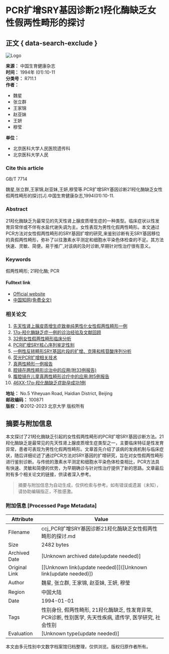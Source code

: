 # PCR扩增SRY基因诊断21羟化酶缺乏女性假两性畸形的探讨

## 正文 { data-search-exclude }


![Logo](/web/images/logo.png)

**来源：** 中国生育健康杂志  
**时间：** 1994年 (01):10-11  
**分类号：** R711.1  
**作者：**  
- 魏星  
- 张立群  
- 王家锦  
- 赵亚妹  
- 王妍  
- 穆莹  

**单位：**  
- 北京医科大学人民医院遗传科  
- 北京医科大学人民  

### **Cite this article**

GB/T 7714

魏星,张立群,王家锦,赵亚妹,王妍,穆莹等.PCR扩增SRY基因诊断21羟化酶缺乏女性假两性畸形的探讨[J].中国生育健康杂志,1994(01):10-11.

### **Abstract**

21羟化酶缺乏为最常见的先天性肾上腺皮质增生症的一种类型。临床症状以性发育异常伴或不伴有水盐代谢失调为主。女性表现为男性化假两性畸形。本文通过PCR方法对女性假两性畸形的SRY基因扩增的研究,来鉴别诊断有无SRY基因移位的真假两性畸形，弥补了以往激素水平测定和细胞水平染色体检查的不足。其方法快速、灵敏、简便。易于推广,对该病的及时诊断,早期针对性治疗很有意义。

### **Keywords**

假两性畸形; 21羟化酶; PCR

#### Fulltext link

- [Official website](http://cjrh.bjmu.edu.cn)  
- [中国知网(免费全文)](http://kns.cnki.net/KCMS/detail/detail.aspx?filename=SYJK199401003&DBName=cjfqtotal&dbcode=cjfq)  

### 相关论文

1. [先天性肾上腺皮质增生症致单纯男性化女性假两性畸形一例](/Article/info?aid=376861270)
2. [17α-羟化酶缺乏症一例的诊治经验及文献回顾](/Article/info?aid=271004229)
3. [32例女性假两性畸形临床分析](/Article/info?aid=289462295)
4. [PCR扩增SRY核心序列鉴定性别](/Article/info?aid=332539570)
5. [一例性反转畸形SRY基因片段的扩增、克隆和核苷酸序列分析](/Article/info?aid=289452474)
6. [荧光PCR扩增相关技术](/Article/info?aid=266559941)
7. [真两性畸形一例报告](/Article/info?aid=289465084)
8. [腔镜在两性畸形诊治中的应用(附33例报告)](/Article/info?aid=187320685)
9. [腹腔镜在儿童真两性畸形诊疗中的应用:附5例报告](/Article/info?aid=309774705)
10. [46XX-17α-羟化酶缺乏症助孕成功1例](/Article/info?aid=336772971)

**地址：** No.5 Yiheyuan Road, Haidian District, Beijing  
**邮政编码：** 100871  
**版权：** ©2012-2023 北京大学 版权所有
<!-- tcd_original_link http://ccj.pku.edu.cn/article/info?aid=289465090 -->


## 摘要与附加信息

<!-- tcd_abstract -->
本文探讨了21羟化酶缺乏引起的女性假两性畸形的PCR扩增SRY基因诊断方法。21羟化酶缺乏是最常见的先天性肾上腺皮质增生症类型之一，主要临床特征是性发育异常，患者可表现为男性化假两性畸形。文章首先介绍了该病的发病机制与临床症状，随后详细论述了通过PCR方法对SRY基因的扩增研究，旨在对女性假两性畸形进行鉴别诊断。与传统的激素水平测定和细胞水平染色体检查相比，PCR方法具有快速、灵敏和简便的优势，为早期确诊与针对性治疗提供了新的思路。文章最后附有多个相关论文的链接，供读者深入参考。
<!-- tcd_abstract_end -->

> 摘要与附加信息为自动生成，仅供检索与参考。如有错误或遗漏（未知），请协助编辑指正，不胜感激。

### 附加信息 [Processed Page Metadata]

| Attribute       | Value                                  |
|-----------------|----------------------------------------|
| Filename        | ccj_PCR扩增SRY基因诊断21羟化酶缺乏女性假两性畸形的探讨.md                             |
| Size            | 2482 bytes                           |
| Archived Date   | [Unknown archived date(update needed)]                             |
| Original Link   | [[Unknown link(update needed)]]([Unknown link(update needed)])                       |
| Author          | 魏星, 张立群, 王家锦, 赵亚妹, 王妍, 穆莹                               |
| Region          | 中国大陆                               |
| Date            | 1994-01-01                                 |
| Tags            | 性别身份, 假两性畸形, 21羟化酶缺乏, 性发育异常, PCR诊断, 性别医学, 先天性疾病, 遗传学, 医学研究, 社会性别                                 |
| Evaluation            | [Unknown type(update needed)]                                 |
<!-- tcd_table_end -->

本文由多元性别中文数字档案馆归档整理，仅供浏览。版权归原作者所有。
